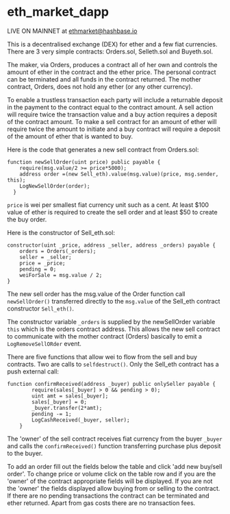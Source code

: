 # eth_market_dapp 

LIVE ON MAINNET at ethmarket@hashbase.io

This is a decentralised exchange (DEX) for ether and a few fiat currencies. There are 3 very simple contracts: Orders.sol, Selleth.sol and Buyeth.sol.

The maker, via Orders, produces a contract all of her own and controls the amount of ether in the contract and the ether price. The personal contract can be terminated and all funds in the contract returned. The mother contract, Orders, does not hold any ether (or any other currency). 

To enable a trustless transaction each party will include  a returnable deposit in the payment to the contract equal to the contract amount. A sell action will require twice the transaction value and a buy action requires a deposit of the contract amount. To make a sell contract for an amount of ether will require twice the amount to initiate and a buy contract will require a deposit of the amount of ether that is wanted to buy.

Here is the code that generates a new sell contract from Orders.sol:

```
function newSellOrder(uint price) public payable {
    require(msg.value/2 >= price*5000);
    address order =(new Sell_eth).value(msg.value)(price, msg.sender, this);
    LogNewSellOrder(order);    
  }
```
```price``` is wei per smallest fiat currency unit such as a cent. At least $100 value of ether is required to create the sell order and at least $50 to create the buy order.

Here is the constructor of Sell_eth.sol:

```
constructor(uint _price, address _seller, address _orders) payable {
    orders = Orders(_orders);
    seller = _seller;
    price = _price;
    pending = 0;
    weiForSale = msg.value / 2;
}
```

The new sell order has the msg.value of the Order function call ```newSellOrder()``` transferred directly to the ```msg.value``` of the Sell_eth contract constructor ```Sell_eth()```. 

The constructor variable ```_orders``` is supplied by the newSellOrder variable ```this``` which is the orders contract address. This allows the new sell contract to communicate with the mother contract (Orders) basically to emit a ```LogRemoveSellORder``` event.  
  
There are five functions that allow wei to flow from the sell and buy contracts. Two are calls to ```selfdestruct()```. Only the Sell_eth contract has a push external call:

```
function confirmReceived(address _buyer) public onlySeller payable {
        require(sales[_buyer] > 0 && pending > 0);
        uint amt = sales[_buyer];
        sales[_buyer] = 0;
        _buyer.transfer(2*amt);
        pending -= 1;
        LogCashReceived(_buyer, seller);
    }
```
The 'owner' of the sell contract receives fiat currency from the buyer ```_buyer``` and calls the ```confirmReceived()``` function transferring purchase plus deposit to the buyer.

To add an order fill out the fields below the table and click 'add new buy/sell order'. To change price or volume click on the table row and if you are the 'owner' of the contract appropriate fields will be displayed. If you are not the 'owner' the fields displayed allow buying from or selling to the contract. If there are no pending transactions the contract can be terminated and ether returned. Apart from gas costs there are no transaction fees.


